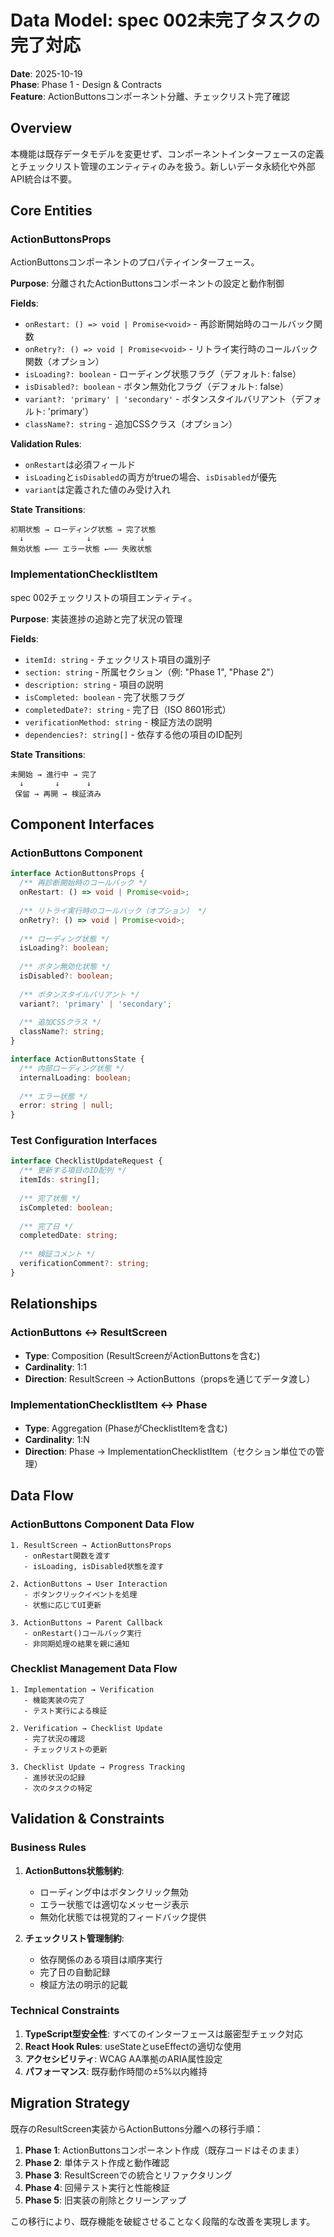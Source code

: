 # Data Model: spec 002未完了タスクの完了対応

**Date**: 2025-10-19  
**Phase**: Phase 1 - Design & Contracts  
**Feature**: ActionButtonsコンポーネント分離、チェックリスト完了確認

## Overview

本機能は既存データモデルを変更せず、コンポーネントインターフェースの定義とチェックリスト管理のエンティティのみを扱う。新しいデータ永続化や外部API統合は不要。

## Core Entities

### ActionButtonsProps

ActionButtonsコンポーネントのプロパティインターフェース。

**Purpose**: 分離されたActionButtonsコンポーネントの設定と動作制御

**Fields**:
- `onRestart: () => void | Promise<void>` - 再診断開始時のコールバック関数
- `onRetry?: () => void | Promise<void>` - リトライ実行時のコールバック関数（オプション）
- `isLoading?: boolean` - ローディング状態フラグ（デフォルト: false）
- `isDisabled?: boolean` - ボタン無効化フラグ（デフォルト: false）
- `variant?: 'primary' | 'secondary'` - ボタンスタイルバリアント（デフォルト: 'primary'）
- `className?: string` - 追加CSSクラス（オプション）

**Validation Rules**:
- `onRestart`は必須フィールド
- `isLoading`と`isDisabled`の両方がtrueの場合、`isDisabled`が優先
- `variant`は定義された値のみ受け入れ

**State Transitions**:
```
初期状態 → ローディング状態 → 完了状態
  ↓              ↓           ↓
無効状態 ←── エラー状態 ←── 失敗状態
```

### ImplementationChecklistItem

spec 002チェックリストの項目エンティティ。

**Purpose**: 実装進捗の追跡と完了状況の管理

**Fields**:
- `itemId: string` - チェックリスト項目の識別子
- `section: string` - 所属セクション（例: "Phase 1", "Phase 2"）
- `description: string` - 項目の説明
- `isCompleted: boolean` - 完了状態フラグ
- `completedDate?: string` - 完了日（ISO 8601形式）
- `verificationMethod: string` - 検証方法の説明
- `dependencies?: string[]` - 依存する他の項目のID配列

**State Transitions**:
```
未開始 → 進行中 → 完了
  ↓       ↓      ↓
 保留 → 再開 → 検証済み
```

## Component Interfaces

### ActionButtons Component

```typescript
interface ActionButtonsProps {
  /** 再診断開始時のコールバック */
  onRestart: () => void | Promise<void>;
  
  /** リトライ実行時のコールバック（オプション） */
  onRetry?: () => void | Promise<void>;
  
  /** ローディング状態 */
  isLoading?: boolean;
  
  /** ボタン無効化状態 */
  isDisabled?: boolean;
  
  /** ボタンスタイルバリアント */
  variant?: 'primary' | 'secondary';
  
  /** 追加CSSクラス */
  className?: string;
}

interface ActionButtonsState {
  /** 内部ローディング状態 */
  internalLoading: boolean;
  
  /** エラー状態 */
  error: string | null;
}
```

### Test Configuration Interfaces

```typescript
interface ChecklistUpdateRequest {
  /** 更新する項目のID配列 */
  itemIds: string[];
  
  /** 完了状態 */
  isCompleted: boolean;
  
  /** 完了日 */
  completedDate: string;
  
  /** 検証コメント */
  verificationComment?: string;
}
```

## Relationships

### ActionButtons ↔ ResultScreen
- **Type**: Composition (ResultScreenがActionButtonsを含む)
- **Cardinality**: 1:1
- **Direction**: ResultScreen → ActionButtons（propsを通じてデータ渡し）

### ImplementationChecklistItem ↔ Phase
- **Type**: Aggregation (PhaseがChecklistItemを含む)
- **Cardinality**: 1:N
- **Direction**: Phase → ImplementationChecklistItem（セクション単位での管理）

## Data Flow

### ActionButtons Component Data Flow

```
1. ResultScreen → ActionButtonsProps
   - onRestart関数を渡す
   - isLoading, isDisabled状態を渡す

2. ActionButtons → User Interaction
   - ボタンクリックイベントを処理
   - 状態に応じてUI更新

3. ActionButtons → Parent Callback
   - onRestart()コールバック実行
   - 非同期処理の結果を親に通知
```

### Checklist Management Data Flow

```
1. Implementation → Verification
   - 機能実装の完了
   - テスト実行による検証

2. Verification → Checklist Update
   - 完了状況の確認
   - チェックリストの更新

3. Checklist Update → Progress Tracking
   - 進捗状況の記録
   - 次のタスクの特定
```

## Validation & Constraints

### Business Rules

1. **ActionButtons状態制約**:
   - ローディング中はボタンクリック無効
   - エラー状態では適切なメッセージ表示
   - 無効化状態では視覚的フィードバック提供

2. **チェックリスト管理制約**:
   - 依存関係のある項目は順序実行
   - 完了日の自動記録
   - 検証方法の明示的記載

### Technical Constraints

1. **TypeScript型安全性**: すべてのインターフェースは厳密型チェック対応
2. **React Hook Rules**: useStateとuseEffectの適切な使用
3. **アクセシビリティ**: WCAG AA準拠のARIA属性設定
4. **パフォーマンス**: 既存動作時間の±5%以内維持

## Migration Strategy

既存のResultScreen実装からActionButtons分離への移行手順：

1. **Phase 1**: ActionButtonsコンポーネント作成（既存コードはそのまま）
2. **Phase 2**: 単体テスト作成と動作確認
3. **Phase 3**: ResultScreenでの統合とリファクタリング
4. **Phase 4**: 回帰テスト実行と性能検証
5. **Phase 5**: 旧実装の削除とクリーンアップ

この移行により、既存機能を破綻させることなく段階的な改善を実現します。
